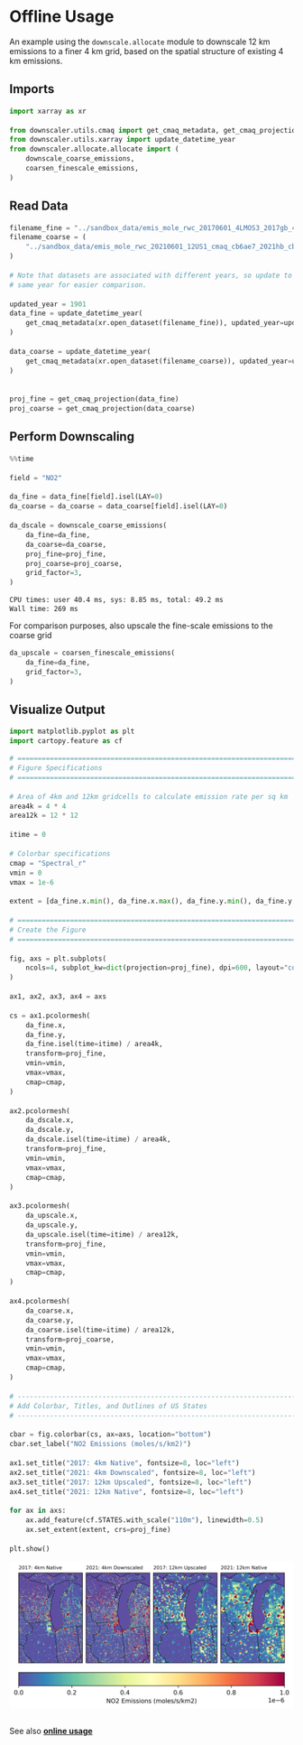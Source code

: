 Offline Usage
=============

An example using the `downscale.allocate` module to downscale 12 km emissions to a finer 4 km grid, based on the spatial structure of existing 4 km emissions. 

## Imports


```python
import xarray as xr

from downscaler.utils.cmaq import get_cmaq_metadata, get_cmaq_projection
from downscaler.utils.xarray import update_datetime_year
from downscaler.allocate.allocate import (
    downscale_coarse_emissions,
    coarsen_finescale_emissions,
)
```

## Read Data


```python
filename_fine = "../sandbox_data/emis_mole_rwc_20170601_4LMOS3_2017gb_4km_17j.ncf"
filename_coarse = (
    "../sandbox_data/emis_mole_rwc_20210601_12US1_cmaq_cb6ae7_2021hb_cb6_21k.ncf"
)

# Note that datasets are associated with different years, so update to use the
# same year for easier comparison.

updated_year = 1901
data_fine = update_datetime_year(
    get_cmaq_metadata(xr.open_dataset(filename_fine)), updated_year=updated_year
)

data_coarse = update_datetime_year(
    get_cmaq_metadata(xr.open_dataset(filename_coarse)), updated_year=updated_year
)


proj_fine = get_cmaq_projection(data_fine)
proj_coarse = get_cmaq_projection(data_coarse)
```

## Perform Downscaling


```python
%%time

field = "NO2"

da_fine = data_fine[field].isel(LAY=0)
da_coarse = da_coarse = data_coarse[field].isel(LAY=0)

da_dscale = downscale_coarse_emissions(
    da_fine=da_fine,
    da_coarse=da_coarse,
    proj_fine=proj_fine,
    proj_coarse=proj_coarse,
    grid_factor=3,
)
```

    CPU times: user 40.4 ms, sys: 8.85 ms, total: 49.2 ms
    Wall time: 269 ms

For comparison purposes, also upscale the fine-scale emissions to the coarse grid

```python
da_upscale = coarsen_finescale_emissions(
    da_fine=da_fine,
    grid_factor=3,
)
```

## Visualize Output


```python
import matplotlib.pyplot as plt
import cartopy.feature as cf
```


```python
# =============================================================================
# Figure Specifications
# =============================================================================

# Area of 4km and 12km gridcells to calculate emission rate per sq km
area4k = 4 * 4
area12k = 12 * 12

itime = 0

# Colorbar specifications
cmap = "Spectral_r"
vmin = 0
vmax = 1e-6

extent = [da_fine.x.min(), da_fine.x.max(), da_fine.y.min(), da_fine.y.max()]

# =============================================================================
# Create the Figure
# =============================================================================

fig, axs = plt.subplots(
    ncols=4, subplot_kw=dict(projection=proj_fine), dpi=600, layout="constrained"
)

ax1, ax2, ax3, ax4 = axs

cs = ax1.pcolormesh(
    da_fine.x,
    da_fine.y,
    da_fine.isel(time=itime) / area4k,
    transform=proj_fine,
    vmin=vmin,
    vmax=vmax,
    cmap=cmap,
)

ax2.pcolormesh(
    da_dscale.x,
    da_dscale.y,
    da_dscale.isel(time=itime) / area4k,
    transform=proj_fine,
    vmin=vmin,
    vmax=vmax,
    cmap=cmap,
)

ax3.pcolormesh(
    da_upscale.x,
    da_upscale.y,
    da_upscale.isel(time=itime) / area12k,
    transform=proj_fine,
    vmin=vmin,
    vmax=vmax,
    cmap=cmap,
)

ax4.pcolormesh(
    da_coarse.x,
    da_coarse.y,
    da_coarse.isel(time=itime) / area12k,
    transform=proj_coarse,
    vmin=vmin,
    vmax=vmax,
    cmap=cmap,
)

# -----------------------------------------------------------------------------
# Add Colorbar, Titles, and Outlines of US States
# -----------------------------------------------------------------------------

cbar = fig.colorbar(cs, ax=axs, location="bottom")
cbar.set_label("NO2 Emissions (moles/s/km2)")

ax1.set_title("2017: 4km Native", fontsize=8, loc="left")
ax2.set_title("2021: 4km Downscaled", fontsize=8, loc="left")
ax3.set_title("2017: 12km Upscaled", fontsize=8, loc="left")
ax4.set_title("2021: 12km Native", fontsize=8, loc="left")

for ax in axs:
    ax.add_feature(cf.STATES.with_scale("110m"), linewidth=0.5)
    ax.set_extent(extent, crs=proj_fine)

plt.show()
```


    
![png](./_static/offline_viz.png)
    



```python

```


See also __[online usage](./usage_online.md)__